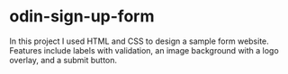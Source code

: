 # odin-sign-up-form
In this project I used HTML and CSS to design a sample form website. Features include labels with validation, an image background with a logo overlay, and a submit button.
